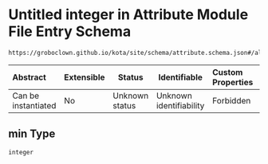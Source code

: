 # Untitled integer in Attribute Module File Entry Schema

```txt
https://groboclown.github.io/kota/site/schema/attribute.schema.json#/allOf/1/oneOf/6/properties/min
```




| Abstract            | Extensible | Status         | Identifiable            | Custom Properties | Additional Properties | Access Restrictions | Defined In                                                                                       |
| :------------------ | ---------- | -------------- | ----------------------- | :---------------- | --------------------- | ------------------- | ------------------------------------------------------------------------------------------------ |
| Can be instantiated | No         | Unknown status | Unknown identifiability | Forbidden         | Allowed               | none                | [attribute.schema.json\*](../../../../docs/bin/out/attribute.schema.json "open original schema") |

## min Type

`integer`
